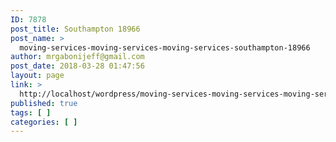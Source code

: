 ```yaml
---
ID: 7878
post_title: Southampton 18966
post_name: >
  moving-services-moving-services-moving-services-southampton-18966
author: mrgabonijeff@gmail.com
post_date: 2018-03-28 01:47:56
layout: page
link: >
  http://localhost/wordpress/moving-services-moving-services-moving-services-southampton-18966/
published: true
tags: [ ]
categories: [ ]
---
```

